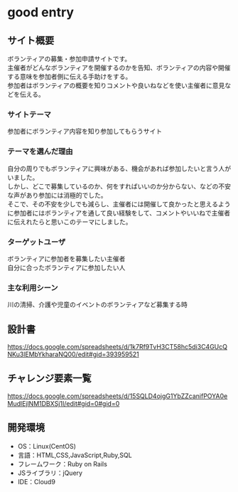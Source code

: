 # good entry

## サイト概要
ボランティアの募集・参加申請サイトです。  
主催者がどんなボランティアを開催するのかを告知、ボランティアの内容や開催する意味を参加者側に伝える手助けをする。  
参加者はボランティアの概要を知りコメントや良いねなどを使い主催者に意見などを伝える。

### サイトテーマ
参加者にボランティア内容を知り参加してもらうサイト

### テーマを選んだ理由
自分の周りでもボランティアに興味がある、機会があれば参加したいと言う人がいました。  
しかし、どこで募集しているのか、何をすればいいのか分からない、などの不安な声があり参加には消極的でした。  
そこで、その不安を少しでも減らし、主催者には開催して良かったと思えるように参加者にはボランティアを通して良い経験をして、コメントやいいねで主催者に伝えれたらと思いこのテーマにしました。


### ターゲットユーザ
ボランティアに参加者を募集したい主催者  
自分に合ったボランティアに参加したい人

### 主な利用シーン
川の清掃、介護や児童のイベントのボランティアなど募集する時

## 設計書
https://docs.google.com/spreadsheets/d/1k7Rf9TvH3CT58hc5di3C4GUcQNKu3lEMbYkharaNQ00/edit#gid=393959521

## チャレンジ要素一覧
https://docs.google.com/spreadsheets/d/15SQLD4ojgG1YbZZcanifPOYA0eMudlEjlNM1DBXSj1I/edit#gid=0#gid=0

## 開発環境
- OS：Linux(CentOS)
- 言語：HTML,CSS,JavaScript,Ruby,SQL
- フレームワーク：Ruby on Rails
- JSライブラリ：jQuery
- IDE：Cloud9

